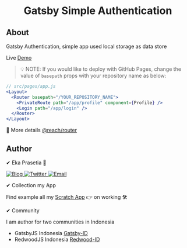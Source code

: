 <h1 align="center">
  Gatsby Simple Authentication
</h1>

## About

Gatsby Authentication, simple app used local storage as data store

Live [Demo](https://ekaone.github.io/Gatsby-Authentication/)

> 💡  NOTE: If you would like to deploy with GitHub Pages, change the value of `basepath` props with your repository name as below:

```jsx
// src/pages/app.js
<Layout>
  <Router basepath="/YOUR_REPOSITORY_NAME">
    <PrivateRoute path="/app/profile" component={Profile} />
    <Login path="/app/login" />
  </Router>
</Layout>
```

🚀 More details [@reach/router](https://reach.tech/router)

## Author

✔ Eka Prasetia 🤵

<a href="https://www.ekaprasetia.com/">
  <img src="https://img.shields.io/badge/Writer-Blog-orange" alt="Blog" />
</a>

<a href="https://twitter.com/dannyeka">
  <img src="https://img.shields.io/badge/Tweet-Twitter-blue" alt="Twitter" />
</a>

<a href="mailto:ekaone3033@gmail.com">
  <img src="https://img.shields.io/badge/Email-ekaone3033@gmail.com-yellow" alt="Email" />
</a>

✔ Collection my App

Find example all my [Scratch App](https://twolevel.net) 👉 on working 🛠

✔ Community

I am author for two communities in Indonesia

- GatsbyJS Indonesia [Gatsby-ID](https://gatsbyjs.id)
- RedwoodJS Indonesia [Redwood-ID](https://redwoodjs.id)
